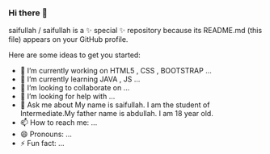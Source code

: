 ### Hi there 👋

saifullah / saifullah is a ✨ special ✨ repository because its README.md (this file) appears on your GitHub profile.

Here are some ideas to get you started:

- 🔭 I’m currently working on HTML5 , CSS , BOOTSTRAP ...
- 🌱 I’m currently learning JAVA , JS ...
- 👯 I’m looking to collaborate on ...
- 🤔 I’m looking for help with ...
- 💬 Ask me about My name is saifullah. I am the student of Intermediate.My father name is abdullah. I am 18 year old.
- 📫 How to reach me: ...
- 😄 Pronouns: ...
- ⚡ Fun fact: ...
